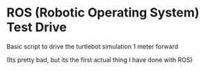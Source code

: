 # ROS (Robotic Operating System) Test Drive
Basic script to drive the turtlebot simulation 1 meter forward

(Its pretty bad, but its the first actual thing I have done with ROS)
